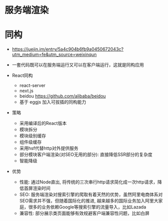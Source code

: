 # 服务端渲染

# 同构

- <https://juejin.im/entry/5a4c904b6fb9a0450672043c?utm_medium=fe&utm_source=weixinqun>
- 一套代码既可以在服务端运行又可以在客户端运行，这就是同构应用
- React同构

  - react-server
  - next.js
  - beidou <https://github.com/alibaba/beidou>
  - 基于 eggjs 加入可拔插的同构能力

- 策略

  - 采用编译后的React版本
  - 模块拆分
  - 模块级别缓存
  - 组件级缓存
  - 采用hsf代替http对外提供服务
  - 部分模块客户端渲染(对SEO无用的部分): 直接降低SSR部分的复杂度
  - 智能降级

- 优势

  - 性能: 通过Node直出, 将传统的三次串行http请求简化成一次http请求，降低首屏渲染时间
  - SEO: 服务端渲染对搜索引擎的爬取有着天然的优势，虽然阿里电商体系对SEO需求并不强，但随着国际化的推进, 越来越多的国际业务加入阿里大家庭，很多的业务依赖Google等搜索引擎的流量导入，比如Lazada
  - 兼容性: 部分展示类页面能够有效规避客户端兼容性问题，比如白屏
